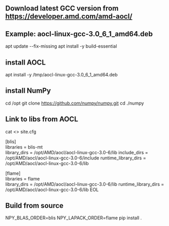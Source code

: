 ## Download latest GCC version from https://developer.amd.com/amd-aocl/
## Example: aocl-linux-gcc-3.0_6_1_amd64.deb 


apt update --fix-missing
apt install -y build-essential

## install AOCL
apt install -y /tmp/aocl-linux-gcc-3.0_6_1_amd64.deb 

## install NumPy
cd /opt
git clone https://github.com/numpy/numpy.git
cd ./numpy

## Link to libs from AOCL

cat <<EOL >> site.cfg

[blis]                                                                              
libraries = blis-mt                                        
library_dirs = /opt/AMD/aocl/aocl-linux-gcc-3.0-6/lib
include_dirs = /opt/AMD/aocl/aocl-linux-gcc-3.0-6/include
runtime_library_dirs = /opt/AMD/aocl/aocl-linux-gcc-3.0-6/lib

[flame]                                                            
libraries = flame                                  
library_dirs = /opt/AMD/aocl/aocl-linux-gcc-3.0-6/lib
runtime_library_dirs = /opt/AMD/aocl/aocl-linux-gcc-3.0-6/lib
EOL


## Build from source
NPY_BLAS_ORDER=blis NPY_LAPACK_ORDER=flame pip install .
